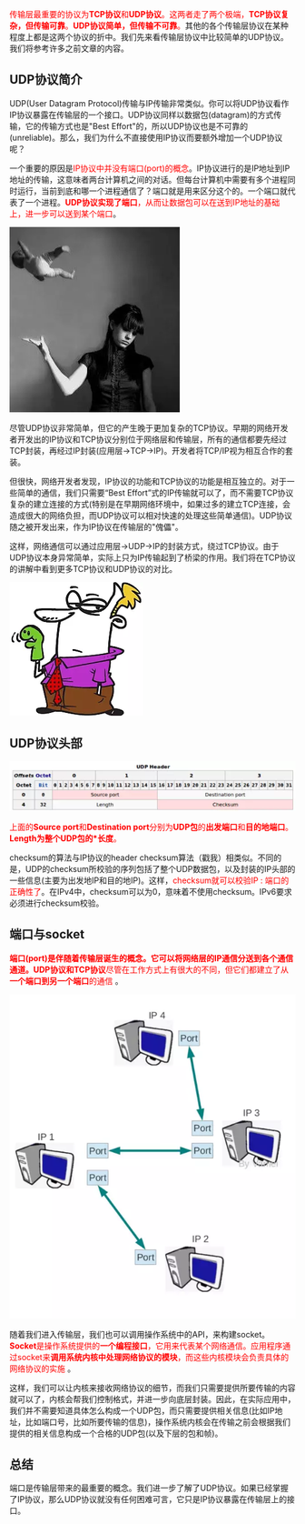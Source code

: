 <font color=red>传输层最重要的协议为**TCP协议**和**UDP协议**。这两者走了两个极端，**TCP协议复杂，但传输可靠**。**UDP协议简单，但传输不可靠**。</font>其他的各个传输层协议在某种程度上都是这两个协议的折中。我们先来看传输层协议中比较简单的UDP协议。我们将参考许多之前文章的内容。

## UDP协议简介

UDP(User Datagram Protocol)传输与IP传输非常类似。你可以将UDP协议看作IP协议暴露在传输层的一个接口。UDP协议同样以数据包(datagram)的方式传输，它的传输方式也是"Best Effort"的，所以UDP协议也是不可靠的(unreliable)。那么，我们为什么不直接使用IP协议而要额外增加一个UDP协议呢？

一个重要的原因是<font color=red>IP协议中并没有端口(port)的概念</font>。IP协议进行的是IP地址到IP地址的传输，这意味者两台计算机之间的对话。但每台计算机中需要有多个进程同时运行，当前到底和哪一个进程通信了？端口就是用来区分这个的。一个端口就代表了一个进程。<font color=red>**UDP协议实现了端口**，从而让数据包可以在送到IP地址的基础上，进一步可以送到某个端口</font>。

![UDP：依然不是那么“可靠”](../images/udp_1.webp)

尽管UDP协议非常简单，但它的产生晚于更加复杂的TCP协议。早期的网络开发者开发出的IP协议和TCP协议分别位于网络层和传输层，所有的通信都要先经过TCP封装，再经过IP封装(应用层->TCP->IP)。开发者将TCP/IP视为相互合作的套装。

但很快，网络开发者发现，IP协议的功能和TCP协议的功能是相互独立的。对于一些简单的通信，我们只需要“Best Effort”式的IP传输就可以了，而不需要TCP协议复杂的建立连接的方式(特别是在早期网络环境中，如果过多的建立TCP连接，会造成很大的网络负担，而UDP协议可以相对快速的处理这些简单通信)。UDP协议随之被开发出来，作为IP协议在传输层的"傀儡"。

这样，网络通信可以通过应用层->UDP->IP的封装方式，绕过TCP协议。由于UDP协议本身异常简单，实际上只为IP传输起到了桥梁的作用。我们将在TCP协议的讲解中看到更多TCP协议和UDP协议的对比。

![IP和他的傀儡UDP](../images/udp_2.webp)

## UDP协议头部

![](../images/udp_3.webp)

<font color=red>上面的**Source port**和**Destination port**分别为**UDP包**的**出发端口**和**目的地端口**。**Length为整个UDP包的*长度**。</font>

checksum的算法与IP协议的header checksum算法（戳我）相类似。不同的是，UDP的checksum所校验的序列包括了整个UDP数据包，以及封装的IP头部的一些信息(主要为出发地IP和目的地IP)。这样，<font color=red>checksum就可以校验IP : 端口的正确性了</font>。在IPv4中，checksum可以为0，意味着不使用checksum。IPv6要求必须进行checksum校验。

## 端口与socket

<font color=red> **端口(port)**是伴随着传输层诞生的概念。它可以将网络层的IP通信分送到各个通信通道。**UDP协议**和**TCP协议**尽管在工作方式上有很大的不同，但它们都建立了从**一个端口到另一个端口**的通信 </font>。

![IP：端口](../images/udp_4.webp)

随着我们进入传输层，我们也可以调用操作系统中的API，来构建socket。<font color=red> **Socket**是操作系统提供的**一个编程接口**，它用来代表某个网络通信。应用程序通过socket来**调用系统内核中处理网络协议的模块**，而这些内核模块会负责具体的网络协议的实施 </font>。

这样，我们可以让内核来接收网络协议的细节，而我们只需要提供所要传输的内容就可以了，内核会帮我们控制格式，并进一步向底层封装。因此，在实际应用中，我们并不需要知道具体怎么构成一个UDP包，而只需要提供相关信息(比如IP地址，比如端口号，比如所要传输的信息)，操作系统内核会在传输之前会根据我们提供的相关信息构成一个合格的UDP包(以及下层的包和帧)。

## 总结

端口是传输层带来的最重要的概念。我们进一步了解了UDP协议。如果已经掌握了IP协议，那么UDP协议就没有任何困难可言，它只是IP协议暴露在传输层上的接口。